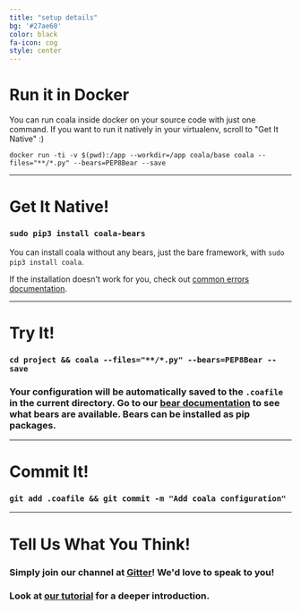 ```yaml
---
title: "setup details"
bg: '#27ae60'
color: black
fa-icon: cog
style: center
---
```


# Run it in Docker

You can run coala inside docker on your source code with just one command. If you want to run it natively in your virtualenv, scroll to "Get It Native" :)

`docker run -ti -v $(pwd):/app --workdir=/app coala/base coala --files="**/*.py" --bears=PEP8Bear --save`

-------------------------

# Get It Native!

### `sudo pip3 install coala-bears`

You can install coala without any bears, just the bare framework, with
`sudo pip3 install coala`.

If the installation doesn't work for you, check out [common errors documentation](https://docs.coala.io/en/latest/Users/Install.html#installation-errors).

-------------------------

# Try It!

### `cd project && coala --files="**/*.py" --bears=PEP8Bear --save`

### Your configuration will be automatically saved to the `.coafile` in the current directory. Go to our [bear documentation](https://coala.io/languages) to see what bears are available. Bears can be installed as pip packages.

-------------------------

# Commit It!

### `git add .coafile && git commit -m "Add coala configuration"`

-------------------------

# Tell Us What You Think!

### Simply join our channel at [Gitter](https://coala.io/chat)! We'd love to speak to you!

### Look at [our tutorial](https://coala.io/tutorial) for a deeper introduction.
